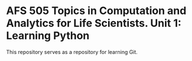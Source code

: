 AFS 505 Topics in Computation and Analytics for Life Scientists. Unit 1: Learning Python
========================================================================================
This repository serves as a repository for learning Git.
